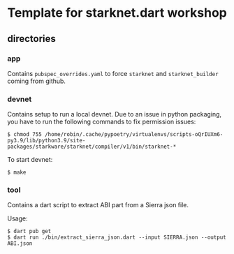 # Template for starknet.dart workshop



## directories

### app

Contains `pubspec_overrides.yaml` to force `starknet` and `starknet_builder` coming from github.

### devnet

Contains setup to run a local devnet.
Due to an issue in python packaging, you have to run the following commands to fix permission issues:

```
$ chmod 755 /home/robin/.cache/pypoetry/virtualenvs/scripts-oQrIUXm6-py3.9/lib/python3.9/site-packages/starkware/starknet/compiler/v1/bin/starknet-*
```

To start devnet:
```
$ make
```

### tool

Contains a dart script to extract ABI part from a Sierra json file.

Usage:
```
$ dart pub get
$ dart run ./bin/extract_sierra_json.dart --input SIERRA.json --output ABI.json
```